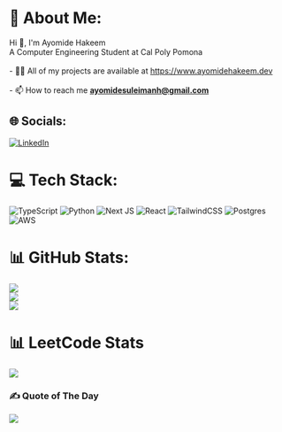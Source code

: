 # 💫 About Me:
Hi 👋, I'm Ayomide Hakeem<br>A Computer Engineering Student at Cal Poly Pomona<br><br>- 👨‍💻 All of my projects are available at https://www.ayomidehakeem.dev<br><br>- 📫 How to reach me **ayomidesuleimanh@gmail.com**


## 🌐 Socials:
[![LinkedIn](https://img.shields.io/badge/LinkedIn-%230077B5.svg?logo=linkedin&logoColor=white)](https://linkedin.com/in/https://www.linkedin.com/in/ayomidehakeem/) 

# 💻 Tech Stack:
![TypeScript](https://img.shields.io/badge/typescript-%23007ACC.svg?style=for-the-badge&logo=typescript&logoColor=white) ![Python](https://img.shields.io/badge/python-3670A0?style=for-the-badge&logo=python&logoColor=ffdd54) ![Next JS](https://img.shields.io/badge/Next-black?style=for-the-badge&logo=next.js&logoColor=white) ![React](https://img.shields.io/badge/react-%2320232a.svg?style=for-the-badge&logo=react&logoColor=%2361DAFB) ![TailwindCSS](https://img.shields.io/badge/tailwindcss-%2338B2AC.svg?style=for-the-badge&logo=tailwind-css&logoColor=white) ![Postgres](https://img.shields.io/badge/postgres-%23316192.svg?style=for-the-badge&logo=postgresql&logoColor=white) ![AWS](https://img.shields.io/badge/AWS-%23FF9900.svg?style=for-the-badge&logo=amazon-aws&logoColor=white)

# 📊 GitHub Stats:
![](https://github-readme-stats.vercel.app/api?username=ashakeem&theme=dark&hide_border=false&include_all_commits=false&count_private=false)<br/>
![](https://github-readme-streak-stats.herokuapp.com/?user=ashakeem&theme=dark&hide_border=false)<br/>
![](https://github-readme-stats.vercel.app/api/top-langs/?username=ashakeem&theme=dark&hide_border=false&include_all_commits=false&count_private=false&layout=compact)

# 📊 LeetCode Stats
![](https://leetcard.ashakeem/leetcode?site=us)

### ✍️ Quote of The Day
![](https://quotes-github-readme.vercel.app/api?type=horizontal&theme=tokyonight)

